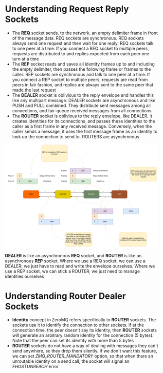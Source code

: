 # Understanding Request Reply Sockets

- The **REQ** socket sends, to the network, an empty delimiter frame in front of the
  message data. REQ sockets are synchronous. REQ sockets always send one request
  and then wait for one reply. REQ sockets talk to one peer at a time. If you
  connect a REQ socket to multiple peers, requests are distributed to and replies
  expected from each peer one turn at a time
- The **REP** socket reads and saves all identity frames up to and including the
  empty delimiter, then passes the following frame or frames to the caller. REP
  sockets are synchronous and talk to one peer at a time. If you connect a REP
  socket to multiple peers, requests are read from peers in fair fashion, and
  replies are always sent to the same peer that made the last request
- The **DEALER** socket is oblivious to the reply envelope and handles this like
  any multipart message. DEALER sockets are asynchronous and like PUSH and PULL
  combined. They distribute sent messages among all connections, and fair-queue
  received messages from all connections
- The **ROUTER** socket is oblivious to the reply envelope, like DEALER. It creates
  identities for its connections, and passes these identities to the caller as a
  first frame in any received message. Conversely, when the caller sends a message,
  it uses the first message frame as an identity to look up the connection to
  send to. ROUTERS are asynchronous

![ZMQ Request Reply Sockets](https://raw.githubusercontent.com/da0p/GithubPage/main/docs/assets/zmq_req_rep_socket.drawio.png)

**DEALER** is like an asynchronous **REQ** socket, and **ROUTER** is like an
asynchronous **REP** socket. Where we use a REQ socket, we can use a DEALER; we
just have to read and write the envelope ourselves. Where we use a REP socket,
we can stick a ROUTER; we just need to manage identities ourselves

# Understanding Router Dealer Sockets

- **Identity** concept in ZeroMQ refers specifically to **ROUTER** sockets. The
  sockets use it to identify the connection to other sockets. If at the connection
  time, the peer doesn't say its identity, then **ROUTER** sockets will generate
  an arbitrary random identity for the connection (5 bytes). Note that the peer
  can set its identity with more than 5 bytes
- **ROUTER** sockets do not have a way of dealing with messages they can't send
  anywhere, so they drop them silently. If we don't want this feature, we can
  set _ZMQ\_ROUTER\_MANDATORY_ option, so that when there an unroutable identity
  on a send call, the socket will signal an _EHOSTUNREACH_ error